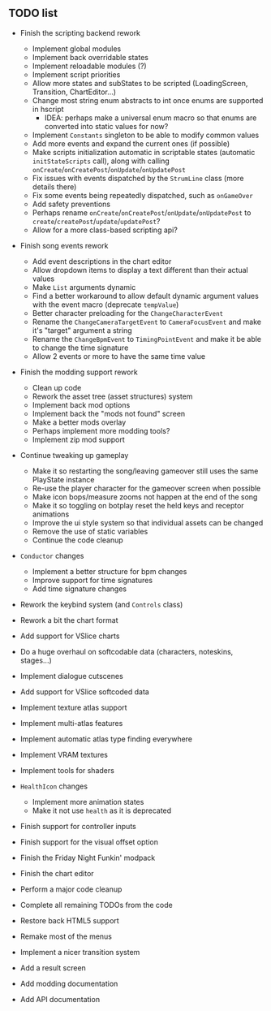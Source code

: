 ## TODO list

- Finish the scripting backend rework
  - Implement global modules
  - Implement back overridable states
  - Implement reloadable modules (?)
  - Implement script priorities
  - Allow more states and subStates to be scripted (LoadingScreen, Transition, ChartEditor...)
  - Change most string enum abstracts to int once enums are supported in hscript
    - IDEA: perhaps make a universal enum macro so that enums are converted into static values for now?
  - Implement `Constants` singleton to be able to modify common values
  - Add more events and expand the current ones (if possible)
  - Make scripts initialization automatic in scriptable states (automatic `initStateScripts` call), along with calling `onCreate`/`onCreatePost`/`onUpdate`/`onUpdatePost`
  - Fix issues with events dispatched by the `StrumLine` class (more details there)
  - Fix some events being repeatedly dispatched, such as `onGameOver`
  - Add safety preventions
  - Perhaps rename `onCreate`/`onCreatePost`/`onUpdate`/`onUpdatePost` to `create`/`createPost`/`update`/`updatePost`?
  - Allow for a more class-based scripting api?

- Finish song events rework
  - Add event descriptions in the chart editor
  - Allow dropdown items to display a text different than their actual values
  - Make `List` arguments dynamic
  - Find a better workaround to allow default dynamic argument values with the event macro (deprecate `tempValue`)
  - Better character preloading for the `ChangeCharacterEvent`
  - Rename the `ChangeCameraTargetEvent` to `CameraFocusEvent` and make it's "target" argument a string
  - Rename the `ChangeBpmEvent` to `TimingPointEvent` and make it be able to change the time signature
  - Allow 2 events or more to have the same time value

- Finish the modding support rework
  - Clean up code
  - Rework the asset tree (asset structures) system
  - Implement back mod options
  - Implement back the "mods not found" screen
  - Make a better mods overlay
  - Perhaps implement more modding tools?
  - Implement zip mod support

- Continue tweaking up gameplay
  - Make it so restarting the song/leaving gameover still uses the same PlayState instance
  - Re-use the player character for the gameover screen when possible
  - Make icon bops/measure zooms not happen at the end of the song
  - Make it so toggling on botplay reset the held keys and receptor animations
  - Improve the ui style system so that individual assets can be changed
  - Remove the use of static variables
  - Continue the code cleanup

- `Conductor` changes
  - Implement a better structure for bpm changes
  - Improve support for time signatures
  - Add time signature changes

- Rework the keybind system (and `Controls` class)

- Rework a bit the chart format
- Add support for VSlice charts
- Do a huge overhaul on softcodable data (characters, noteskins, stages...)
- Implement dialogue cutscenes
- Add support for VSlice softcoded data

- Implement texture atlas support
- Implement multi-atlas features
- Implement automatic atlas type finding everywhere
- Implement VRAM textures
- Implement tools for shaders

- `HealthIcon` changes
  - Implement more animation states
  - Make it not use `health` as it is deprecated

- Finish support for controller inputs
- Finish support for the visual offset option
- Finish the Friday Night Funkin' modpack
- Finish the chart editor

- Perform a major code cleanup
- Complete all remaining TODOs from the code
- Restore back HTML5 support

- Remake most of the menus
- Implement a nicer transition system
- Add a result screen

- Add modding documentation
- Add API documentation

